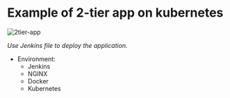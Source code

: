 # Example of 2-tier app on kubernetes

![2tier-app](https://user-images.githubusercontent.com/56820913/200534521-2570070d-f9be-4d93-8eb2-5e19a8af696a.png)

_Use Jenkins file to deploy the application._

* Environment:
  * Jenkins
  * NGINX
  * Docker
  * Kubernetes
